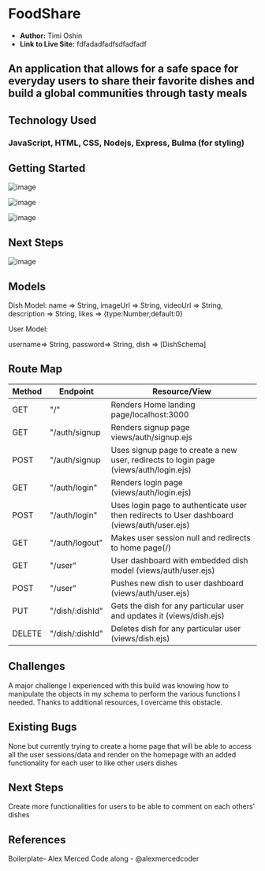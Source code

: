 # FoodShare

- **Author:** Timi Oshin
- **Link to Live Site:** fdfadadfadfsdfadfadf


## An application that allows for a safe space for everyday users to share their favorite dishes and build a global communities through tasty meals 


## Technology Used
### JavaScript, HTML, CSS, Nodejs, Express, Bulma (for styling)

## Getting Started 

![image](https://user-images.githubusercontent.com/72947001/115302375-fcae2600-a127-11eb-872f-29d558278922.png)

![image](https://user-images.githubusercontent.com/72947001/115303651-7e528380-a129-11eb-8770-9f35b8c93ea7.png)

![image](https://user-images.githubusercontent.com/72947001/115303754-a17d3300-a129-11eb-9276-d1c2b5ad01fa.png)

## Next Steps

![image](https://user-images.githubusercontent.com/72947001/115304942-2fa5e900-a12b-11eb-9f56-aa28c0ff7fa2.png)



## Models

Dish Model:
    name => String,
    imageUrl => String,
    videoUrl => String,
    description => String,
    likes => {type:Number,default:0}

User Model: 

   username=>  String,
    password=>  String,
    dish =>  [DishSchema]


## Route Map

| Method | Endpoint | Resource/View |
|--------|----------|---------------|
|GET| "/" | Renders Home landing page/localhost:3000 |
|GET| "/auth/signup | Renders signup page views/auth/signup.ejs|
|POST| "/auth/signup | Uses signup page to create a new user, redirects to login page (views/auth/login.ejs)|
|GET| "/auth/login" | Renders login page (views/auth/login.ejs) |
|POST| "/auth/login" | Uses login page to authenticate user then redirects to User dashboard (views/auth/user.ejs)|
|GET| "/auth/logout" | Makes user session null and redirects to home page(/)|
|GET| "/user" | User dashboard with embedded dish model (views/auth/user.ejs) |
|POST| "/user" | Pushes new dish to user dashboard (views/auth/user.ejs) |
|PUT| "/dish/:dishId" | Gets the dish for any particular user and updates it (views/dish.ejs) |
|DELETE| "/dish/:dishId" | Deletes dish for any particular user (views/dish.ejs) |



## Challenges
A major challenge I experienced with this build was knowing how to manipulate the objects in my schema to perform the various functions I needed. Thanks to additional resources, I overcame this obstacle. 

## Existing Bugs
None but currently trying to create a home page that will be able to access all the user sessions/data and render on the homepage with an added functionality for each user to like other users dishes 

## Next Steps 
Create more functionalities for users to be able to comment on each others' dishes 


## References

Boilerplate- Alex Merced
Code along - @alexmercedcoder